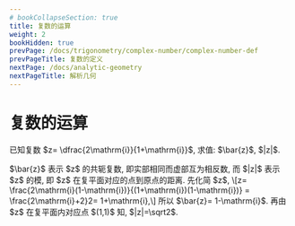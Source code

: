 ```yaml
---
# bookCollapseSection: true
title: 复数的运算
weight: 2
bookHidden: true
prevPage: /docs/trigonometry/complex-number/complex-number-def
prevPageTitle: 复数的定义
nextPage: /docs/analytic-geometry
nextPageTitle: 解析几何
---
```


# 复数的运算


<myexample>
<p>已知复数 $z= \dfrac{2\mathrm{i}}{1+\mathrm{i}}$, 求值: $\bar{z}$, $|z|$.
</p>
</myexample>
<mysolution>
    <p>$\bar{z}$ 表示 $z$ 的共轭复数, 即实部相同而虚部互为相反数, 而 $|z|$ 表示 $z$ 的模, 即 $z$ 在复平面对应的点到原点的距离. 先化简 $z$,
    \[z= \frac{2\mathrm{i}(1-\mathrm{i})}{(1+\mathrm{i})(1-\mathrm{i})}
    = \frac{2\mathrm{i}+2}2= 1+\mathrm{i},\]
    所以 $\bar{z}= 1-\mathrm{i}$. 再由 $z$ 在复平面内对应点 $(1,1)$ 知, $|z|=\sqrt2$.
</p>
</mysolution>

